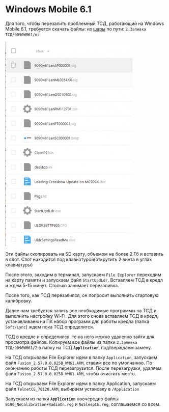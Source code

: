# Windows Mobile 6.1

Для того, чтобы перезалить проблемный ТСД, работающий на Windows Mobile 6.1, требуется скачать файлы: из [шары](https://cloud.st1t.ru/s/gpeP3WbwqbWnKjG) по пути: `2.Заливка ТСД/9090WM61/os`

![](../../../images/other/tsd/flashing-m61_1.png)

Эти файлы скопировать на SD карту, объемом не более 2 Гб и вставить в слот. Слот находится под клавиатурой(открутить 2 винта в углах клавиатуры)

После этого, заходим в терминал, запускаем `File Explorer` переходим на карту памяти и запускаем файл `StartUpdLdr`. Вставляем ТСД в кредл и ждем 5-15 минут. Столько занимает перезаливка.

После того, как ТСД перезалился, он попросит выполнить стартовую калибровку.

Далее нам требуется залить все необходимые программы на ТСД и выполнить настройку Wi-Fi. Для этого снова вставляем ТСД в кредл, устанавливаем на ПК набор программ для работы кредла (папка `Soft/Lync`) ждем пока ТСД определится.

ТСД в кредле и определился, те на него можно удаленно зайти для просмотра файлов. Копируем все файлы из папки `2.Заливка ТСД/9090WM61/2` в папку на ТСД **`Application`**, подтверждаем замену.

На ТСД открываем File Explorer идем в папку `Application`, запускаем файл `Fusion_2.57.0.0.025B_WM61.ARM`, ставим все по умолчанию. По окончанию работы ТСД перезагрузится. После перезагрузки, удаляем файл `Fusion_2.57.0.0.025B_WM61.ARM`, чтобы очистить место.

На ТСД открываем File Explorer идем в папку Application, запускаем файл `TelnetCE_70120.ARM`, выбираем установку в `/Application`

Запускаем из папки **`Application`** поочередно файлы `9190_NoCalibration+RadioOn.reg` и `NoSleepCE.reg`, соглашаемся со всем.